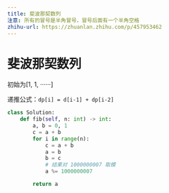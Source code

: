 ```yaml
---
title: 斐波那契数列
注意: 所有的冒号是半角冒号，冒号后面有一个半角空格
zhihu-url: https://zhuanlan.zhihu.com/p/457953462
---
```


# 斐波那契数列

初始为[1, 1, ······] 

递推公式：`dp[i] = d[i-1] + dp[i-2]`

```python
class Solution:
    def fib(self, n: int) -> int:
        a, b = 0, 1
        c = a + b
        for i in range(n):
            c = a + b
            a = b
            b = c
            # 结果对 1000000007 取模
            a %= 1000000007

        return a
```